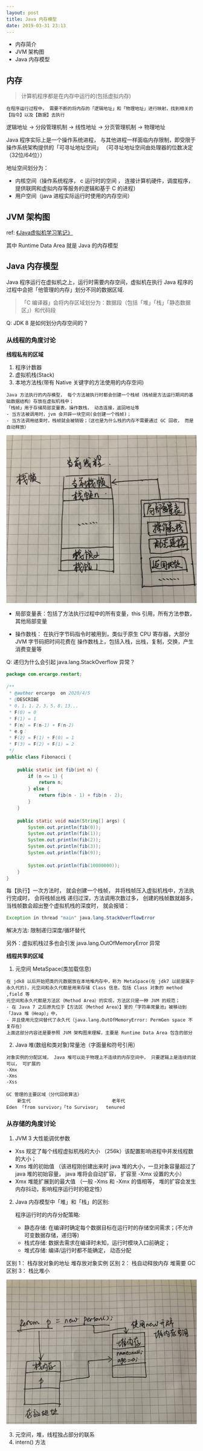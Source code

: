 ```yaml
---
layout: post
title: Java 内存模型
date: 2019-03-31 23:13
---
```



- 内存简介
- JVM 架构图
- Java 内存模型


## 内存
> 计算机程序都是在内存中运行的(包括虚拟内存)

    在程序运行过程中， 需要不断的将内存的「逻辑地址」和「物理地址」进行映射，找到相关的【指令】以及【数据】去执行

逻辑地址  ->  分段管理机制 -> 线性地址 ->  分页管理机制 ->  物理地址

Java 程序实际上是一个操作系统进程， 与其他进程一样面临内存限制，即受限于操作系统架构提供的「可寻址地址空间」 （可寻址地址空间由处理器的位数决定（32位/64位））

地址空间划分为：
- 内核空间（操作系统程序， c 运行时的空间 ， 连接计算机硬件，调度程序，提供联网和虚拟内存等服务的逻辑和基于 C 的进程）
- 用户空间（java 进程实际运行时使用的内存空间）



## JVM 架构图
ref: [《Java虚拟机学习笔记》](/2019/02/Java虚拟机学习笔记)

其中 Runtime Data Area 就是 Java 的内存模型

## Java 内存模型

Java 程序运行在虚拟机之上，运行时需要内存空间，虚拟机在执行 Java 程序的过程中会把「他管理的内存」划分不同的数据区域.

> 「C 编译器」会将内存区域划分为：数据段（包括「堆」「栈」「静态数据区」）和代码段

Q: JDK 8 是如何划分内存空间的？

### 从线程的角度讨论

**线程私有的区域**
  1. 程序计数器
  2. 虚拟机栈(Stack)
  3. 本地方法栈(带有 Native 关键字的方法使用的内存空间)
    
   
    Java 方法执行的内存模型， 每个方法被执行时都会创建一个栈帧（栈帧是方法运行期间的基础数据结构）存放在虚拟机栈中；
    「栈帧」用于存储局部变量表，操作数栈， 动态连接，返回地址等
    - 当方法被调用时，jvm 会开辟一块空间(会创建一个栈帧)；
    - 当方法调用结束时，栈帧就会被销毁；（这也是为什么栈的内存不需要通过 GC 回收， 而是自动释放）
    
    
![栈帧](/assets/images/stack_frame.jpg)

  - 局部变量表：包括了方法执行过程中的所有变量，this 引用，所有方法参数，其他局部变量
  
  - 操作数栈： 在执行字节码指令时被用到，类似于原生 CPU 寄存器，大部分 JVM 字节码把时间花费在 操作数栈上，包括入栈，出栈，复制，交换，产生消费变量等
  
Q: 递归为什么会引起 java.lang.StackOverflow 异常？
```java
package com.ercargo.restart;

/**
 * @author ercargo  on 2020/4/5
 * @DESCRIBE
 * 0，1，1，2，3，5，8，13...
 * F(0) = 0
 * F(1) = 1
 * F(n) = F(n-1) + F(n-2)
 * e.g：
 * F(2) = F(1) + F(0) = 1
 * F(3) = F(2) + F(1) = 2
 */
public class Fibonacci {

    public static int fib(int n) {
        if (n <= 1) {
            return n;
        } else {
            return fib(n - 1) + fib(n - 2);
        }
    }

    public static void main(String[] args) {
        System.out.println(fib(0));
        System.out.println(fib(1));
        System.out.println(fib(2));
        System.out.println(fib(3));
        System.out.println(fib(9));

        System.out.println(fib(10000000));
    }
}
```
每【执行】一次方法时， 就会创建一个栈帧， 并将栈帧压入虚拟机栈中，方法执行完成时， 会将栈帧出栈
递归过深，方法调用次数过多， 创建的栈帧数就越多， 当栈帧数会超出整个虚拟机栈的深度时， 就会报错：

```java
Exception in thread "main" java.lang.StackOverflowError
```
解决方法: 限制递归深度/循环替代

另外：虚拟机栈过多也会引发 java.lang.OutOfMemoryError 异常
  


**线程共享的区域**
  
  1. 元空间 MetaSpace(类加载信息)
   
    在 jdk8 以后开始把类的元数据放在本地堆内存中，称为 MetaSpace(在 jdk7 以前是属于永久代的)，元空间和永久代都是用来存储 Class 信息，包括 Class 对象的 method ,field 等
    元空间和永久代都是方法区（Method Area）的实现，方法区只是一种 JVM 的规范；
    - 在 Java 7 之后原先位于【方法区（Method Area）】里的「字符串常量池」被移动到 「Java 堆（Heap）」中， 
    - 并且使用元空间替代了永久代（java.lang.OutOfMemoryError: PermGen space 不复存在）
    上面这部分内容还是要参照 JVM 架构图来理解，主要是 Runtime Data Area 包含的部分 
  
  2. Java 堆(数组和类对象)常量池（字面量和符号引用）
  
    对象实例的分配区域， Java 堆可以处于物理上不连续的内存空间中， 只要逻辑上是连续的就可以， 可扩展的
    -Xmx  
    -Xms
    -Xss
    
    GC 管理的主要区域（分代回收算法）
        新生代                              老年代
    Eden 「from survivor」「to Survivor」  tenured
    
    
### 从存储的角度讨论

1. JVM 3 大性能调优参数

  - Xss    规定了每个线程虚拟机栈的大小 （256k）该配置影响进程中并发线程数的大小；
  - Xms    堆的初始值               （该进程刚创建出来时 java 堆的大小，一旦对象容量超过了 java 堆的初始容量， java 堆将会自动扩容， 扩容至 -Xmx 设置的大小）
  - Xmx    堆能扩展到的最大值        （一般 -Xms 和 -Xmx 的值相等， 堆的扩容会发生内存抖动，影响程序运行时的稳定性）
  
      
2. Java 内存模型中「堆」和「栈」的区别:
     
     程序运行时的内存分配策略:
     - 静态存储: 在编译时确定每个数据目标在运行时的存储空间需求；(不允许可变数据存储，递归等)
     - 栈式存储: 数据去需求在编译时未知，运行时模块入口前确定；
     - 堆式存储: 编译/运行时都不能确定， 动态分配
 
区别 1： 栈存放对象的地址
        堆存放对象实例
区别 2： 栈自动释放内存
        堆需要 GC 
区别 3： 栈比堆小


![内存](/assets/images/memory.jpg)


3. 元空间，堆，线程独占部分的联系
4. intern() 方法